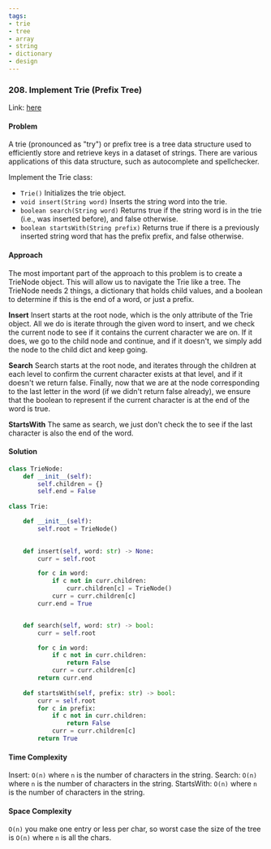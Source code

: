 ```yaml
---
tags:
- trie
- tree
- array
- string 
- dictionary
- design
---
```


### 208. Implement Trie (Prefix Tree)

Link: [here](https://leetcode.com/problems/implement-trie-prefix-tree/description/)

#### Problem
A trie (pronounced as "try") or prefix tree is a tree data structure used to efficiently store and retrieve keys in a dataset of strings. There are various applications of this data structure, such as autocomplete and spellchecker.

Implement the Trie class:

- `Trie()` Initializes the trie object.
- `void insert(String word)` Inserts the string word into the trie.
- `boolean search(String word)` Returns true if the string word is in the trie (i.e., was inserted before), and false otherwise.
- `boolean startsWith(String prefix)` Returns true if there is a previously inserted string word that has the prefix prefix, and false otherwise.

#### Approach
The most important part of the approach to this problem is to create a TrieNode object. This will allow us to navigate the Trie like a tree. The TrieNode needs 2 things, a dictionary that holds child values, and a boolean to determine if this is the end of a word, or just a prefix.

**Insert**
Insert starts at the root node, which is the only attribute of the Trie object. All we do is iterate through the given word to insert, and we check the current node to see if it contains the current character we are on. If it does, we go to the child node and continue, and if it doesn't, we simply add the node to the child dict and keep going.

**Search**
Search starts at the root node, and iterates through the children at each level to confirm the current character exists at that level, and if it doesn't we return false. Finally, now that we are at the node corresponding to the last letter in the word (if we didn't return false already), we ensure that the boolean to represent if the current character is at the end of the word is true.

**StartsWith**
The same as search, we just don't check the to see if the last character is also the end of the word. 


#### Solution
```python 
class TrieNode:
    def __init__(self):
        self.children = {}
        self.end = False
        
class Trie:

    def __init__(self):
        self.root = TrieNode()
        

    def insert(self, word: str) -> None:
        curr = self.root

        for c in word:
            if c not in curr.children:
                curr.children[c] = TrieNode()
            curr = curr.children[c]
        curr.end = True


    def search(self, word: str) -> bool:
        curr = self.root

        for c in word:
            if c not in curr.children:
                return False
            curr = curr.children[c]
        return curr.end
        
    def startsWith(self, prefix: str) -> bool:
        curr = self.root
        for c in prefix:
            if c not in curr.children:
                return False
            curr = curr.children[c]
        return True
```

#### Time Complexity
Insert: `O(n)` where `n` is the number of characters in the string.
Search: `O(n)` where `n` is the number of characters in the string.
StartsWith: `O(n)` where `n` is the number of characters in the string.

#### Space Complexity
`O(n)` you make one entry or less per char, so worst case the size of the tree is `O(n)` where `n` is all the chars. 

